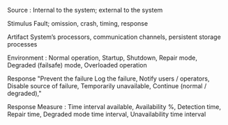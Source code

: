 
Source	: Internal to the system; external to the system

Stimulus	Fault; omission, crash, timing, response

Artifact 	System’s processors, communication channels, persistent storage processes

Environment	: Normal operation, Startup,  Shutdown, Repair mode, Degraded (failsafe) mode, Overloaded operation

Response	"Prevent the failure Log the failure,
Notify users / operators,
Disable source of failure,
Temporarily unavailable,
Continue (normal / degraded),"

Response Measure	: Time interval available, Availability %, Detection time, Repair time, Degraded mode time interval, Unavailability time interval
